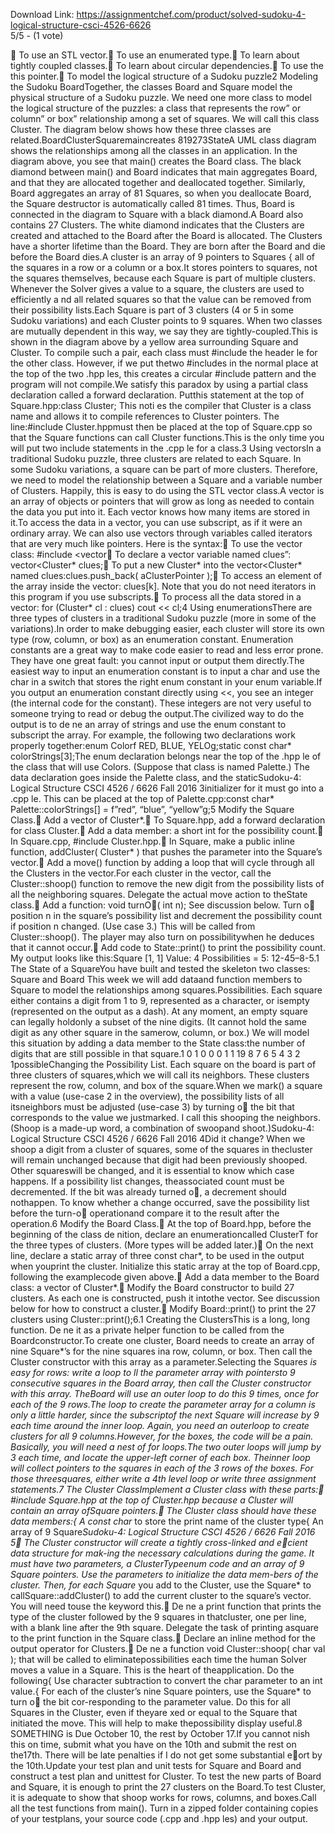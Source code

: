 Download Link: https://assignmentchef.com/product/solved-sudoku-4-logical-structure-csci-4526-6626
<br>
5/5 - (1 vote)

&#xf; To use an STL vector.&#xf; To use an enumerated type.&#xf; To learn about tightly coupled classes.&#xf; To learn about circular dependencies.&#xf; To use the this pointer.&#xf; To model the logical structure of a Sudoku puzzle2 Modeling the Sudoku BoardTogether, the classes Board and Square model the physical structure of a Sudoku puzzle. We need one more class to model the logical structure of the puzzles: a class that represents the row” or column” or box” relationship among a set of squares. We will call this class Cluster. The diagram below shows how these three classes are related.BoardClusterSquaremaincreates 819273StateA UML class diagram shows the relationships among all the classes in an application. In the diagram above, you see that main() creates the Board class. The black diamond between main() and Board indicates that main aggregates Board, and that they are allocated together and deallocated together. Similarly, Board aggregates an array of 81 Squares, so when you deallocate Board, the Square destructor is automatically called 81 times. Thus, Board is connected in the diagram to Square with a black diamond.A Board also contains 27 Clusters. The white diamond indicates that the Clusters are created and attached to the Board after the Board is allocated. The Clusters have a shorter lifetime than the Board. They are born after the Board and die before the Board dies.A cluster is an array of 9 pointers to Squares { all of the squares in a row or a column or a box.It stores pointers to squares, not the squares themselves, because each Square is part of multiple clusters. Whenever the Solver gives a value to a square, the clusters are used to efficiently a nd all related squares so that the value can be removed from their possibility lists.Each Square is part of 3 clusters (4 or 5 in some Sudoku variations) and each Cluster points to 9 squares. When two classes are mutually dependent in this way, we say they are tightly-coupled.This is shown in the diagram above by a yellow area surrounding Square and Cluster. To compile such a pair, each class must #include the header le for the other class. However, if we put thetwo #includes in the normal place at the top of the two .hpp les, this creates a circular #include pattern and the program will not compile.We satisfy this paradox by using a partial class declaration called a forward declaration. Putthis statement at the top of Square.hpp:class Cluster; This noti es the compiler that Cluster is a class name and allows it to compile references to Cluster pointers. The line:#include Cluster.hppmust then be placed at the top of Square.cpp so that the Square functions can call Cluster functions.This is the only time you will put two include statements in the .cpp le for a class.3 Using vectorsIn a traditional Sudoku puzzle, three clusters are related to each Square. In some Sudoku variations, a square can be part of more clusters. Therefore, we need to model the relationship between a Square and a variable number of Clusters. Happily, this is easy to do using the STL vector class.A vector is an array of objects or pointers that will grow as long as needed to contain the data you put into it. Each vector knows how many items are stored in it.To access the data in a vector, you can use subscript, as if it were an ordinary array. We can also use vectors through variables called iterators that are very much like pointers. Here is the syntax:&#xf; To use the vector class: #include &lt;vector&#xf; To declare a vector variable named clues”: vector&lt;Cluster* clues;&#xf; To put a new Cluster* into the vector&lt;Cluster* named clues:clues.push_back( aClusterPointer );&#xf; To access an element of the array inside the vector: clues[k]. Note that you do not need iterators in this program if you use subscripts.&#xf; To process all the data stored in a vector: for (Cluster* cl : clues) cout &lt;&lt; cl;4 Using enumerationsThere are three types of clusters in a traditional Sudoku puzzle (more in some of the variations).In order to make debugging easier, each cluster will store its own type (row, column, or box) as an enumeration constant. Enumeration constants are a great way to make code easier to read and less error prone. They have one great fault: you cannot input or output them directly.The easiest way to input an enumeration constant is to input a char and use the char in a switch that stores the right enum constant in your enum variable.If you output an enumeration constant directly using &lt;&lt;, you see an integer (the internal code for the constant). These integers are not very useful to someone trying to read or debug the output.The civilized way to do the output is to de ne an array of strings and use the enum constant to subscript the array. For example, the following two declarations work properly together:enum Colorf RED, BLUE, YELOg;static const char* colorStrings[3];The enum declaration belongs near the top of the .hpp le of the class that will use Colors. (Suppose that class is named Palette.) The data declaration goes inside the Palette class, and the staticSudoku-4: Logical Structure CSCI 4526 / 6626 Fall 2016 3initializer for it must go into a .cpp le. This can be placed at the top of Palette.cpp:const char* Palette::colorStrings[] = f”red”, “blue”, “yellow”g;5 Modify the Square Class.&#xf; Add a vector of Cluster*.&#xf; To Square.hpp, add a forward declaration for class Cluster.&#xf; Add a data member: a short int for the possibility count.&#xf; In Square.cpp, #include Cluster.hpp.&#xf; In Square, make a public inline function, addCluster( Cluster* ) that pushes the parameter into the Square’s vector.&#xf; Add a move() function by adding a loop that will cycle through all the Clusters in the vector.For each cluster in the vector, call the Cluster::shoop() function to remove the new digit from the possibility lists of all the neighboring squares. Delegate the actual move action to theState class.&#xf; Add a function: void turnO&#xb;( int n); See discussion below. Turn o&#xb; position n in the square’s possibility list and decrement the possibility count if position n changed. (Use case 3.) This will be called from Cluster::shoop(). The player may also turn on possibilitywhen he deduces that it cannot occur.&#xf; Add code to State::print() to print the possibility count. My output looks like this:Square [1, 1] Value: 4 Possibilities = 5: 12-45–8-5.1 The State of a SquareYou have built and tested the skeleton two classes: Square and Board This week we will add dataand function members to Square to model the relationships among squares.Possibilities. Each square either contains a digit from 1 to 9, represented as a character, or isempty (represented on the output as a dash). At any moment, an empty square can legally holdonly a subset of the nine digits. (It cannot hold the same digit as any other square in the samerow, column, or box.) We will model this situation by adding a data member to the State class:the number of digits that are still possible in that square.1 0 1 0 0 0 1 1 19 8 7 6 5 4 3 2 1possibleChanging the Possibility List. Each square on the board is part of three clusters of squares,which we will call its neighbors. These clusters represent the row, column, and box of the square.When we mark() a square with a value (use-case 2 in the overview), the possibility lists of all itsneighbors must be adjusted (use-case 3) by turning o&#xb; the bit that corresponds to the value we justmarked. I call this shooping the neighbors. (Shoop is a made-up word, a combination of swoopand shoot.)Sudoku-4: Logical Structure CSCI 4526 / 6626 Fall 2016 4Did it change? When we shoop a digit from a cluster of squares, some of the squares in thecluster will remain unchanged because that digit had been previously shooped. Other squareswill be changed, and it is essential to know which case happens. If a possibility list changes, theassociated count must be decremented. If the bit was already turned o&#xb;, a decrement should nothappen. To know whether a change occurred, save the possibility list before the turn-o&#xb; operationand compare it to the result after the operation.6 Modify the Board Class.&#xf; At the top of Board.hpp, before the beginning of the class de nition, declare an enumerationcalled ClusterT for the three types of clusters. (More types will be added later.)&#xf; On the next line, declare a static array of three const char*, to be used in the output when youprint the cluster. Initialize this static array at the top of Board.cpp, following the examplecode given above.&#xf; Add a data member to the Board class: a vector of Cluster*.&#xf; Modify the Board constructor to build 27 clusters. As each one is constructed, push it intothe vector. See discussion below for how to construct a cluster.&#xf; Modify Board::print() to print the 27 clusters using Cluster::print();6.1 Creating the ClustersThis is a long, long function. De ne it as a private helper function to be called from the Boardconstructor.To create one cluster, Board needs to create an array of nine Square*’s for the nine squares ina row, column, or box. Then call the Cluster constructor with this array as a parameter.Selecting the Square*s is easy for rows: write a loop to ll the parameter array with pointersto 9 consecutive squares in the Board array, then call the Cluster constructor with this array. TheBoard will use an outer loop to do this 9 times, once for each of the 9 rows.The loop to create the parameter array for a column is only a little harder, since the subscriptof the next Square will increase by 9 each time around the inner loop. Again, you need an outerloop to create clusters for all 9 columns.However, for the boxes, the code will be a pain. Basically, you will need a nest of for loops.The two outer loops will jump by 3 each time, and locate the upper-left corner of each box. Theinner loop will collect pointers to the squares in each of the 3 rows of the boxes. For those threesquares, either write a 4th level loop or write three assignment statements.7 The Cluster ClassImplement a Cluster class with these parts:&#xf; #include Square.hpp at the top of Cluster.hpp because a Cluster will contain an array ofSquare pointers.&#xf; The Cluster class should have these data members:{ A const char* to store the print name of the cluster type{ An array of 9 Square*Sudoku-4: Logical Structure CSCI 4526 / 6626 Fall 2016 5&#xf; The Cluster constructor will create a tightly cross-linked and e&#xe;cient data structure for mak-ing the necessary calculations during the game. It must have two parameters, a ClusterTypeenum code and an array of 9 Square pointers. Use the parameters to initialize the data mem-bers of the cluster. Then, for each Square* you add to the Cluster, use the Square* to callSquare::addCluster() to add the current cluster to the square’s vector. You will need touse the keyword this.&#xf; De ne a print function that prints the type of the cluster followed by the 9 squares in thatcluster, one per line, with a blank line after the 9th square. Delegate the task of printing asquare to the print function in the Square class.&#xf; Declare an inline method for the output operator for Clusters.&#xf; De ne a function void Cluster::shoop( char val ); that will be called to eliminatepossibilities each time the human Solver moves a value in a Square. This is the heart of theapplication. Do the following{ Use character subtraction to convert the char parameter to an int value.{ For each of the cluster’s nine Square pointers, use the Square* to turn o&#xb; the bit cor-responding to the parameter value. Do this for all Squares in the Cluster, even if theyare xed or equal to the Square that initiated the move. This will help to make thepossibility display useful.8 SOMETHING is Due October 10, the rest by October 17.If you cannot nish this on time, submit what you have on the 10th and submit the rest on the17th. There will be late penalties if I do not get some substantial e&#xb;ort by the 10th.Update your test plan and unit tests for Square and Board and construct a test plan and unittest for Cluster. To test the new parts of Board and Square, it is enough to print the 27 clusters on the Board.To test Cluster, it is adequate to show that shoop works for rows, columns, and boxes.Call all the test functions from main(). Turn in a zipped folder containing copies of your testplans, your source code (.cpp and .hpp les) and your output.